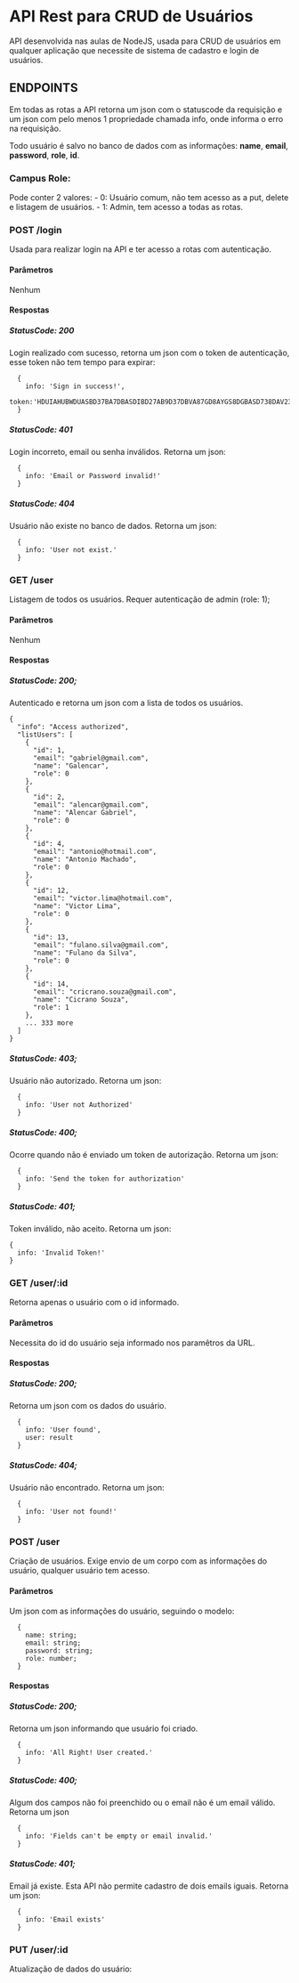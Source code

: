 # API Rest para CRUD de Usuários

API desenvolvida nas aulas de NodeJS, usada para CRUD de usuários em qualquer aplicação que necessite de sistema de cadastro e login de usuários.

## ENDPOINTS

  Em todas as rotas a API retorna um json com o statuscode da requisição e um json com pelo menos 1 propriedade chamada info, onde informa o erro na requisição.

  Todo usuário é salvo no banco de dados com as informações: __name__, __email__, __password__, __role__, __id__.

### Campus Role:
  Pode conter 2 valores:
    - 0: Usuário comum, não tem acesso as a put, delete e listagem de usuários.
    - 1: Admin, tem acesso a todas as rotas.



### POST /login

  Usada para realizar login na API e ter acesso a rotas com autenticação.

#### Parâmetros

  Nenhum

#### Respostas

##### StatusCode: 200
  Login realizado com sucesso, retorna um json com o token de autenticação, esse token não tem tempo para expirar:
  ```
    {
      info: 'Sign in success!', 
      token:'HDUIAHUBWDUASBD37BA7DBASDIBD27AB9D37DBVA87GD8AYGS8DGBASD738DAV237VF7AVSBDDFAFDSA8DFVG893VFA7S.DV873VAD7VA8DFVSA87DVAS8VD8ASV397GABD7G7AGD'
    }
  ```

##### StatusCode: 401

  Login incorreto, email ou senha inválidos. Retorna um json:
  ```
    {
      info: 'Email or Password invalid!'
    }
  ```

##### StatusCode: 404

  Usuário não existe no banco de dados. Retorna um json:
  ```
    {
      info: 'User not exist.'
    }
  ```

### GET /user 
  Listagem de todos os usuários. Requer autenticação de admin (role: 1);

#### Parâmetros

  Nenhum

#### Respostas

##### StatusCode: 200;
  Autenticado e retorna um json com a lista de todos os usuários.
  ```
  {
    "info": "Access authorized",
    "listUsers": [
      {
        "id": 1,
        "email": "gabriel@gmail.com",
        "name": "Galencar",
        "role": 0
      },
      {
        "id": 2,
        "email": "alencar@gmail.com",
        "name": "Alencar Gabriel",
        "role": 0
      },
      {
        "id": 4,
        "email": "antonio@hotmail.com",
        "name": "Antonio Machado",
        "role": 0
      },
      {
        "id": 12,
        "email": "victor.lima@hotmail.com",
        "name": "Victor Lima",
        "role": 0
      },
      {
        "id": 13,
        "email": "fulano.silva@gmail.com",
        "name": "Fulano da Silva",
        "role": 0
      },
      {
        "id": 14,
        "email": "cricrano.souza@gmail.com",
        "name": "Cicrano Souza",
        "role": 1
      },
      ... 333 more
    ]
  }
```
##### StatusCode: 403;

  Usuário não autorizado. Retorna um json:
  ```
    {
      info: 'User not Authorized'
    }
  ```

##### StatusCode: 400;

  Ocorre quando não é enviado um token de autorização. Retorna um json:
  ```
    {
      info: 'Send the token for authorization'
    }
  ```

##### StatusCode: 401;

  Token inválido, não aceito. Retorna um json:
  ```
  {
    info: 'Invalid Token!'
  }
  ```


### GET /user/:id

  Retorna apenas o usuário com o id informado.

#### Parâmetros

  Necessita do id do usuário seja informado nos paramêtros da URL.

#### Respostas

##### StatusCode: 200;
  Retorna um json com os dados do usuário. 
  ```
    {
      info: 'User found',
      user: result
    }
  ```

##### StatusCode: 404;

  Usuário não encontrado. Retorna um json:
  ```
    { 
      info: 'User not found!'
    }
  ```



### POST /user 

  Criação de usuários. Exige envio de um corpo com as informações do usuário, qualquer usuário tem acesso.

#### Parâmetros

  Um json com as informações do usuário, seguindo o modelo:
  ```
    {
      name: string;
      email: string;
      password: string;
      role: number;
    }
  ```
#### Respostas

##### StatusCode: 200;

  Retorna um json informando que usuário foi criado.
  ```
    {
      info: 'All Right! User created.'
    }
  ```

##### StatusCode: 400;
  Algum dos campos não foi preenchido ou o email não é um email válido. Retorna um json
  ```
    { 
      info: 'Fields can't be empty or email invalid.' 
    }
  ```

##### StatusCode: 401;
  Email já existe. Esta API não permite cadastro de dois emails iguais. Retorna um json:
  ```
    { 
      info: 'Email exists' 
    }
  ```

### PUT /user/:id

  Atualização de dados do usuário: